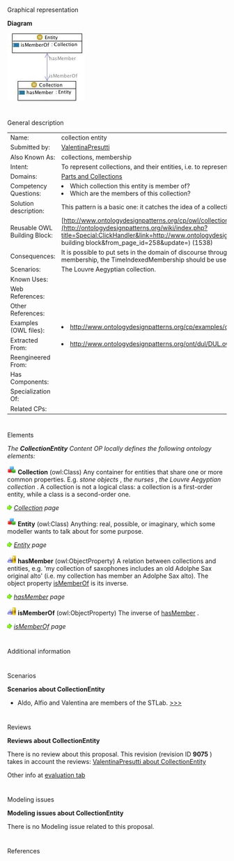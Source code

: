 # 

 Graphical representation



__Diagram__ 





[![Image:collectionentity.jpg](public/images/0/03/Collectionentity.jpg)](../Image/Collectionentity.jpg "Image:collectionentity.jpg")





# 

 General description




|  |  |
| --- | --- |
|  Name:  |  collection entity  |
|  Submitted by:  | [ValentinaPresutti](../User/ValentinaPresutti "User:ValentinaPresutti")  |
|  Also Known As:  |  collections, membership  |
|  Intent:  |  To represent collections, and their entities, i.e. to represent membership.  |
|  Domains:  | [Parts and Collections](../Community/Parts_and_Collections "Community:Parts and Collections")  |
|  Competency Questions:  | <li>       Which collection this entity is member of?      </li><li>       Which are the members of this collection?      </li> |
|  Solution description:  |  This pattern is a basic one: it catches the idea of a collection and its members.  |
|  Reusable OWL Building Block:  | [http://www.ontologydesignpatterns.org/cp/owl/collectionentity.owl](http://ontologydesignpatterns.org/wiki/index.php?title=Special:ClickHandler&link=http://www.ontologydesignpatterns.org/cp/owl/collectionentity.owl&message=OWL building block&from_page_id=258&update=)  (1538)  |
|  Consequences:  |  It is possible to put sets in the domain of discourse through the class [Collection](../Submissions/CollectionEntity/Collection "Submissions:CollectionEntity/Collection")  , which reifies them.  For temporary membership, the TimeIndexedMembership should be used.  |
|  Scenarios:  |  The Louvre Aegyptian collection.  |
|  Known Uses:  |  |
|  Web References:  |  |
|  Other References:  |  |
|  Examples (OWL files):  | <li><a class="external free" href="http://www.ontologydesignpatterns.org/cp/examples/collectionentity/ISTC.owl" rel="nofollow" title="http://www.ontologydesignpatterns.org/cp/examples/collectionentity/ISTC.owl">        http://www.ontologydesignpatterns.org/cp/examples/collectionentity/ISTC.owl       </a></li> |
|  Extracted From:  | <li><a class="external free" href="http://www.ontologydesignpatterns.org/ont/dul/DUL.owl" rel="nofollow" title="http://www.ontologydesignpatterns.org/ont/dul/DUL.owl">        http://www.ontologydesignpatterns.org/ont/dul/DUL.owl       </a></li> |
|  Reengineered From:  |  |
|  Has Components:  |  |
|  Specialization Of:  |  |
|  Related CPs:  |  |



  





# 

 Elements



_The
 __CollectionEntity__ 
 Content OP locally defines the following ontology elements:_ 






[![Class](public/images/thumb/2/27/Class.gif/20px-Class.gif)](../Image/Class.gif "Class")
__Collection__ 
 (owl:Class) Any container for entities that share one or more common properties. E.g.
 _stone objects_ 
 ,
 _the nurses_ 
 ,
 _the Louvre Aegyptian collection_ 
 . A collection is not a logical class: a collection is a first-order entity, while a class is a second-order one.
 



[![](public/images/thumb/8/87/ArrowRight.gif/11px-ArrowRight.gif)](../Image/ArrowRight.gif "ArrowRight.gif")
_[Collection](../Submissions/CollectionEntity/Collection "Submissions:CollectionEntity/Collection") 
 page_ 




[![Class](public/images/thumb/2/27/Class.gif/20px-Class.gif)](../Image/Class.gif "Class")
__Entity__ 
 (owl:Class) Anything: real, possible, or imaginary, which some modeller wants to talk about for some purpose.
 



[![](public/images/thumb/8/87/ArrowRight.gif/11px-ArrowRight.gif)](../Image/ArrowRight.gif "ArrowRight.gif")
_[Entity](../Submissions/CollectionEntity/Entity "Submissions:CollectionEntity/Entity") 
 page_ 




[![ObjectProperty](public/images/thumb/c/c3/ObjectProperty.gif/20px-ObjectProperty.gif)](../Image/ObjectProperty.gif "ObjectProperty")
__hasMember__ 
 (owl:ObjectProperty) A relation between collections and entities, e.g. 'my collection of saxophones includes an old Adolphe Sax original alto' (i.e. my collection has member an Adolphe Sax alto). The object property
 [isMemberOf](../Submissions/CollectionEntity/isMemberOf "Submissions:CollectionEntity/isMemberOf") 
 is its inverse.
 



[![](public/images/thumb/8/87/ArrowRight.gif/11px-ArrowRight.gif)](../Image/ArrowRight.gif "ArrowRight.gif")
_[hasMember](../Submissions/CollectionEntity/hasMember "Submissions:CollectionEntity/hasMember") 
 page_ 




[![ObjectProperty](public/images/thumb/c/c3/ObjectProperty.gif/20px-ObjectProperty.gif)](../Image/ObjectProperty.gif "ObjectProperty")
__isMemberOf__ 
 (owl:ObjectProperty) The inverse of
 [hasMember](../Submissions/CollectionEntity/hasMember "Submissions:CollectionEntity/hasMember") 
 .
 



[![](public/images/thumb/8/87/ArrowRight.gif/11px-ArrowRight.gif)](../Image/ArrowRight.gif "ArrowRight.gif")
_[isMemberOf](../Submissions/CollectionEntity/isMemberOf "Submissions:CollectionEntity/isMemberOf") 
 page_ 


# 

 Additional information



# 

 Scenarios




__Scenarios about CollectionEntity__ 

* Aldo, Alfio and Valentina are members of the STLab. [>>>](../Submissions/CollectionEntity/Scenario_1 "http://ontologydesignpatterns.org/wiki/Submissions:CollectionEntity/Scenario_1")



# 

 Reviews




__Reviews about CollectionEntity__ 


 There is no review about this proposal.
This revision (revision ID
 __9075__ 
 ) takes in account the reviews:
 [ValentinaPresutti about CollectionEntity](http://ontologydesignpatterns.org/wiki/index.php?title=Reviews:ValentinaPresutti_about_CollectionEntity&action=edit&redlink=1 "Reviews:ValentinaPresutti about CollectionEntity (not yet written)") 




 Other info at
 [evaluation tab](http://ontologydesignpatterns.org/wiki/index.php?title=Submissions:CollectionEntity&action=evaluation "http://ontologydesignpatterns.org/wiki/index.php?title=Submissions:CollectionEntity&action=evaluation") 





  





# 

 Modeling issues




__Modeling issues about CollectionEntity__ 


 There is no Modeling issue related to this proposal.
 




  





# 

 References